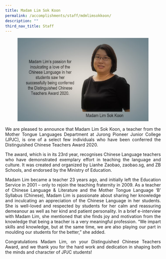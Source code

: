 ```yaml
---
title: Madam Lim Sok Koon
permalink: /accomplishments/staff/mdmlimsokkoon/
description: ""
third_nav_title: Staff
---
```

<figure>
<img src="/images/Mdm%20lim%20sok%20koon.jpg">
</figure>
		 
<div align=justify>
<p>
We are pleased to announce that Madam Lim Sok Koon, a teacher from the Mother Tongue Languages Department at Jurong Pioneer Junior College (JPJC), is one of a select few individuals who have been conferred the Distinguished Chinese Teachers Award 2020.</p>

<p>
The award, which is in its 23rd year, recognises Chinese Language teachers who have demonstrated exemplary effort in teaching the language and culture. It was created and organized by Lianhe Zaobao, zaobao.sg, and ZB Schools, and endorsed by the Ministry of Education.</p>

<p>
Madam Lim became a teacher 23 years ago, and initially left the Education Service in 2001 – only to rejoin the teaching fraternity in 2009. As a teacher of Chinese Language & Literature and the Mother Tongue Language ‘B’ Syllabus (Chinese), Madam Lim is passionate about sharing her knowledge and inculcating an appreciation of the Chinese Language in her students. She is well-loved and respected by students for her calm and reassuring demeanour as well as her kind and patient personality. In a brief e-interview with Madam Lim, she mentioned that she finds joy and motivation from the knowledge that being a teacher is a very meaningful profession. “We impart skills and knowledge, but at the same time, we are also playing our part in moulding our students for the better,” she added.</p>

<p>
Congratulations Madam Lim, on your Distinguished Chinese Teachers Award, and we thank you for the hard work and dedication in shaping both the minds and character of JPJC students!</p>
	
</div>